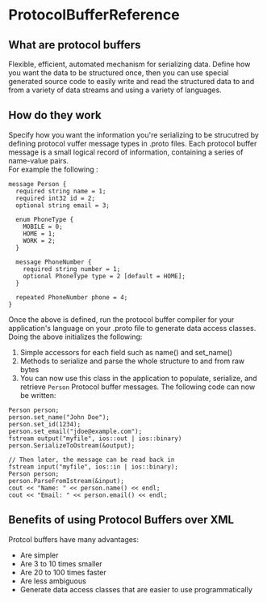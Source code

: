 # ProtocolBufferReference

## What are protocol buffers
Flexible, efficient, automated mechanism for serializing data.
Define how you want the data to be structured once, then you can use special generated source code to easily write and read the structured data to and from a variety of data streams and using a variety of languages.

## How do they work
Specify how you want the information you're serializing to be strucutred by defining protocol vuffer message types in .proto files. Each protocol buffer message is a small logical record of information, containing a series of name-value pairs.<br>
For example the following : <br>
```
message Person {
  required string name = 1;
  required int32 id = 2;
  optional string email = 3;

  enum PhoneType {
    MOBILE = 0;
    HOME = 1;
    WORK = 2;
  }

  message PhoneNumber {
    required string number = 1;
    optional PhoneType type = 2 [default = HOME];
  }

  repeated PhoneNumber phone = 4;
}
```
Once the above is defined, run the protocol buffer compiler for your application's language on your .proto file to generate data access classes.<br>
Doing the above initializes the following: <br>
1. Simple accessors for each field such as name() and set_name()
2. Methods to serialize and parse the whole structure to and from raw bytes
3. You can now use this class in the application to populate, serialize, and retrieve ```Person``` Protocol buffer messages.
The following code can now be written: <br>
```
Person person;
person.set_name("John Doe");
person.set_id(1234);
person.set_email("jdoe@example.com");
fstream output("myfile", ios::out | ios::binary)
person.SerializeToOstream(&output);

// Then later, the message can be read back in
fstream input("myfile", ios::in | ios::binary);
Person person;
person.ParseFromIstream(&input);
cout << "Name: " << person.name() << endl;
cout << "Email: " << person.email() << endl;
```

## Benefits of using Protocol Buffers over XML
Protcol buffers have many advantages: <br>
* Are simpler
* Are 3 to 10 times smaller
* Are 20 to 100 times faster
* Are less ambiguous
* Generate data access classes that are easier to use programmatically
